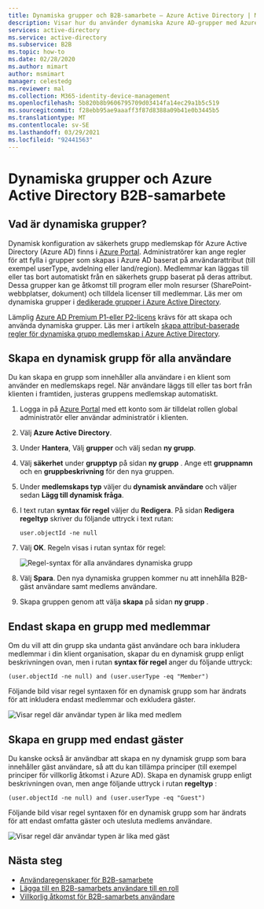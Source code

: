 ```yaml
---
title: Dynamiska grupper och B2B-samarbete – Azure Active Directory | Microsoft Docs
description: Visar hur du använder dynamiska Azure AD-grupper med Azure Active Directory B2B-samarbete
services: active-directory
ms.service: active-directory
ms.subservice: B2B
ms.topic: how-to
ms.date: 02/28/2020
ms.author: mimart
author: msmimart
manager: celestedg
ms.reviewer: mal
ms.collection: M365-identity-device-management
ms.openlocfilehash: 5b820b8b9606795709d03414fa14ec29a1b5c519
ms.sourcegitcommit: f28ebb95ae9aaaff3f87d8388a09b41e0b3445b5
ms.translationtype: MT
ms.contentlocale: sv-SE
ms.lasthandoff: 03/29/2021
ms.locfileid: "92441563"
---
```

# <a name="dynamic-groups-and-azure-active-directory-b2b-collaboration"></a>Dynamiska grupper och Azure Active Directory B2B-samarbete

## <a name="what-are-dynamic-groups"></a>Vad är dynamiska grupper?
Dynamisk konfiguration av säkerhets grupp medlemskap för Azure Active Directory (Azure AD) finns i [Azure Portal](https://portal.azure.com). Administratörer kan ange regler för att fylla i grupper som skapas i Azure AD baserat på användarattribut (till exempel userType, avdelning eller land/region). Medlemmar kan läggas till eller tas bort automatiskt från en säkerhets grupp baserat på deras attribut. Dessa grupper kan ge åtkomst till program eller moln resurser (SharePoint-webbplatser, dokument) och tilldela licenser till medlemmar. Läs mer om dynamiska grupper i [dedikerade grupper i Azure Active Directory](../fundamentals/active-directory-groups-create-azure-portal.md).

Lämplig [Azure AD Premium P1-eller P2-licens](https://azure.microsoft.com/pricing/details/active-directory/) krävs för att skapa och använda dynamiska grupper. Läs mer i artikeln [skapa attribut-baserade regler för dynamiska grupp medlemskap i Azure Active Directory](../enterprise-users/groups-dynamic-membership.md).

## <a name="creating-an-all-users-dynamic-group"></a>Skapa en dynamisk grupp för alla användare
Du kan skapa en grupp som innehåller alla användare i en klient som använder en medlemskaps regel. När användare läggs till eller tas bort från klienten i framtiden, justeras gruppens medlemskap automatiskt.

1. Logga in på [Azure Portal](https://portal.azure.com) med ett konto som är tilldelat rollen global administratör eller användar administratör i klienten.
1. Välj **Azure Active Directory**.
2. Under **Hantera**, Välj **grupper** och välj sedan **ny grupp**.
1. Välj **säkerhet** under **grupptyp** på sidan **ny grupp** . Ange ett **gruppnamn** och en **gruppbeskrivning** för den nya gruppen. 
2. Under **medlemskaps typ** väljer du **dynamisk användare** och väljer sedan **Lägg till dynamisk fråga**. 
4. I text rutan **syntax för regel** väljer du **Redigera**. På sidan **Redigera regeltyp** skriver du följande uttryck i text rutan:

   ```
   user.objectId -ne null
   ```
1. Välj **OK**. Regeln visas i rutan syntax för regel:

   ![Regel-syntax för alla användares dynamiska grupp](media/use-dynamic-groups/all-user-rule-syntax.png)

1.  Välj **Spara**. Den nya dynamiska gruppen kommer nu att innehålla B2B-gäst användare samt medlems användare.


1. Skapa gruppen genom att välja **skapa** på sidan **ny grupp** .

## <a name="creating-a-group-of-members-only"></a>Endast skapa en grupp med medlemmar

Om du vill att din grupp ska undanta gäst användare och bara inkludera medlemmar i din klient organisation, skapar du en dynamisk grupp enligt beskrivningen ovan, men i rutan **syntax för regel** anger du följande uttryck:

```
(user.objectId -ne null) and (user.userType -eq "Member")
```

Följande bild visar regel syntaxen för en dynamisk grupp som har ändrats för att inkludera endast medlemmar och exkludera gäster.

![Visar regel där användar typen är lika med medlem](media/use-dynamic-groups/all-member-user-rule-syntax.png)

## <a name="creating-a-group-of-guests-only"></a>Skapa en grupp med endast gäster

Du kanske också är användbar att skapa en ny dynamisk grupp som bara innehåller gäst användare, så att du kan tillämpa principer (till exempel principer för villkorlig åtkomst i Azure AD). Skapa en dynamisk grupp enligt beskrivningen ovan, men ange följande uttryck i rutan **regeltyp** :

```
(user.objectId -ne null) and (user.userType -eq "Guest")
```

Följande bild visar regel syntaxen för en dynamisk grupp som har ändrats för att endast omfatta gäster och utesluta medlems användare.

![Visar regel där användar typen är lika med gäst](media/use-dynamic-groups/all-guest-user-rule-syntax.png)

## <a name="next-steps"></a>Nästa steg

- [Användaregenskaper för B2B-samarbete](user-properties.md)
- [Lägga till en B2B-samarbets användare till en roll](add-guest-to-role.md)
- [Villkorlig åtkomst för B2B-samarbets användare](conditional-access.md)
